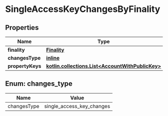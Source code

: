 
# SingleAccessKeyChangesByFinality

## Properties
| Name | Type | Description | Notes |
| ------------ | ------------- | ------------- | ------------- |
| **finality** | [**Finality**](Finality.md) |  |  |
| **changesType** | [**inline**](#ChangesType) |  |  |
| **propertyKeys** | [**kotlin.collections.List&lt;AccountWithPublicKey&gt;**](AccountWithPublicKey.md) |  |  |


<a id="ChangesType"></a>
## Enum: changes_type
| Name | Value |
| ---- | ----- |
| changesType | single_access_key_changes |



